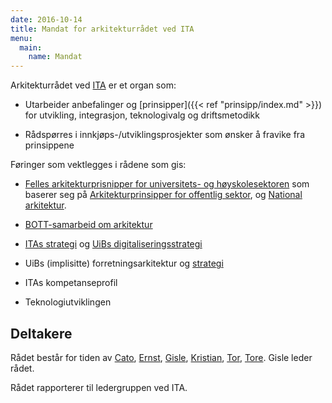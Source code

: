 ```yaml
---
date: 2016-10-14
title: Mandat for arkitekturrådet ved ITA
menu:
  main:
    name: Mandat
---
```



Arkitekturrådet ved [ITA](http://www.uib.no/it) er et organ som:

* Utarbeider anbefalinger og [prinsipper]({{< ref "prinsipp/index.md" >}}) for utvikling, integrasjon, teknologivalg og driftsmetodikk

* Rådspørres i innkjøps-/utviklingsprosjekter som ønsker å fravike fra prinsippene

<!--more-->

Føringer som vektlegges i rådene som gis:

* [Felles arkitekturprisnipper for universitets- og høyskolesektoren](https://www.uninett.no/arkitektur)
som baserer seg på [Arkitekturprinsipper for offentlig sektor](https://www.difi.no/artikkel/2016/01/overordnede-it-arkitekturprinsipper),
og [National arkitektur](https://www.difi.no/fagomrader-og-tjenester/digitalisering-og-samordning/nasjonal-arkitektur).

* [BOTT-samarbeid om arkitektur](https://www.bott-samarbeidet.no/it-bott/fellestiltak/arkitekturutvalg/)

* [ITAs strategi](https://it.uib.no/ITAs_strategi_2015-2020,_Styringspyramiden) og [UiBs digitaliseringsstrategi](http://www.uib.no/strategi/digital)

* UiBs (implisitte) forretningsarkitektur og [strategi](http://www.uib.no/strategi)

* ITAs kompetanseprofil

* Teknologiutviklingen

## Deltakere

Rådet består for tiden av
[Cato](http://www.uib.no/user/uib/edpck),
[Ernst](http://www.uib.no/personer/Ernst.Pedersen),
[Gisle](http://www.uib.no/user/uib/gaa041),
[Kristian](http://www.uib.no/user/uib/st08187),
[Tor](http://www.uib.no/user/uib/edpto),
[Tore](http://www.uib.no/personer/Tore.Burheim).
Gisle leder rådet.

Rådet rapporterer til ledergruppen ved ITA.
